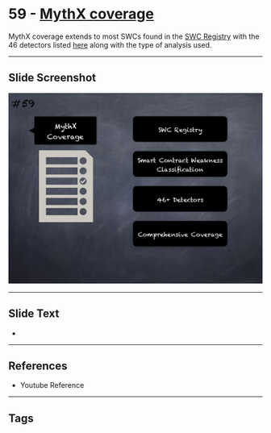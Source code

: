 
# 59 - [MythX coverage](./MythX%20coverage.md)

MythX coverage extends to most SWCs found in the [SWC Registry](https://swcregistry.io/) with the 46 detectors listed [here](https://mythx.io/detectors/) along with the type of analysis used. 




___
## Slide Screenshot
![059.png](../../images/6.Audit%20Techniques%20and%20Tools%20101/059.png)
___
## Slide Text
- 
___
## References
- Youtube Reference
___
## Tags
